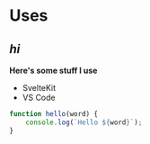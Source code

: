 <script>
  import Container from '$lib/components/Container.svelte'
</script>

<Container>

# Uses

## _hi_

**Here's some stuff I use**

- SvelteKit
- VS Code

```js
function hello(word) {
	console.log(`Hello ${word}`);
}
```

</Container>
